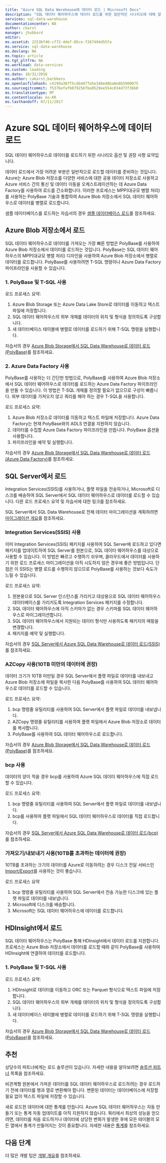```yaml
---
title: "Azure SQL Data Warehouse에 데이터 로드 | Microsoft Docs"
description: "SQL 데이터 웨어하우스에 데이터 로드를 위한 일반적인 시나리오에 대해 알아봅니다. 여기에는 PolyBase, Azure Blob 저장소, 플랫 파일 및 디스크 배송 사용이 포함됩니다. 타사 도구를 사용할 수도 있습니다."
services: sql-data-warehouse
documentationcenter: NA
author: ckarst
manager: jhubbard
editor: 
ms.assetid: 2253bf46-cf72-4de7-85ce-f267494d55fa
ms.service: sql-data-warehouse
ms.devlang: NA
ms.topic: article
ms.tgt_pltfrm: NA
ms.workload: data-services
ms.custom: loading
ms.date: 10/31/2016
ms.author: cakarst;barbkess
ms.openlocfilehash: c4199a387f5cdbd477a5e348e48ba8e8b5900075
ms.sourcegitcommit: f537befafb079256fba0529ee554c034d73f36b0
ms.translationtype: MT
ms.contentlocale: ko-KR
ms.lasthandoff: 07/11/2017
---
```

# <a name="load-data-into-azure-sql-data-warehouse"></a>Azure SQL 데이터 웨어하우스에 데이터 로드
SQL 데이터 웨어하우스로 데이터를 로드하기 위한 시나리오 옵션 및 권장 사항 요약입니다.

데이터 로드에서 가장 어려운 부분은 일반적으로 로드할 데이터를 준비하는 것입니다. Azure는 Azure Blob 저장소를 다양한 서비스에 대한 공용 데이터 저장소로 사용하고 Azure 서비스 간의 통신 및 데이터 이동을 오케스트레이션하는 데 Azure Data Factory를 사용하여 로드를 간소화합니다. 이러한 프로세스는 MPP(대규모 병렬 처리)를 사용하는 PolyBase 기술과 통합하여 Azure Blob 저장소에서 SQL 데이터 웨어하우스로 데이터를 병렬로 로드합니다. 

샘플 데이터베이스를 로드하는 자습서의 경우 [샘플 데이터베이스 로드][Load sample databases]를 참조하세요.

## <a name="load-from-azure-blob-storage"></a>Azure Blob 저장소에서 로드
SQL 데이터 웨어하우스로 데이터를 가져오는 가장 빠른 방법은 PolyBase를 사용하여 Azure Blob 저장소에서 데이터를 로드하는 것입니다. PolyBase는 SQL 데이터 웨어하우스의 MPP(대규모 병렬 처리) 디자인을 사용하여 Azure Blob 저장소에서 병렬로 데이터를 로드합니다. PolyBase를 사용하려면 T-SQL 명령이나 Azure Data Factory 파이프라인을 사용할 수 있습니다.

### <a name="1-use-polybase-and-t-sql"></a>1. PolyBase 및 T-SQL 사용
로드 프로세스 요약:

1. Azure Blob Storage 또는 Azure Data Lake Store로 데이터를 이동하고 텍스트 파일에 저장합니다.
2. SQL 데이터 웨어하우스의 외부 개체를 데이터의 위치 및 형식을 정의하도록 구성합니다.
3. 새 데이터베이스 테이블에 병렬로 데이터를 로드하기 위해 T-SQL 명령을 실행합니다.

<!-- 5. Schedule and run a loading job. --> 

자습서의 경우 [Azure Blob Storage에서 SQL Data Warehouse로 데이터 로드(PolyBase)][Load data from Azure blob storage to SQL Data Warehouse (PolyBase)]를 참조하세요.

### <a name="2-use-azure-data-factory"></a>2. Azure Data Factory 사용
PolyBase를 사용하는 더 간단한 방법으로, PolyBase를 사용하여 Azure Blob 저장소에서 SQL 데이터 웨어하우스로 데이터를 로드하는 Azure Data Factory 파이프라인을 만들 수 있습니다. 이 방법은 T-SQL 개체를 정의할 필요가 없으므로 구성이 빠릅니다. 외부 데이터를 가져오지 않고 쿼리를 해야 하는 경우 T-SQL을 사용합니다. 

로드 프로세스 요약:

1. Azure Blob 저장소로 데이터를 이동하고 텍스트 파일에 저장합니다. Azure Data Factory는 현재 PolyBase와의 ADLS 연결을 지원하지 않습니다.
2. 데이터를 수집할 Azure Data Factory 파이프라인을 만듭니다. PolyBase 옵션을 사용합니다.
4. 파이프라인을 예약 및 실행합니다.

자습서의 경우 [Azure Blob Storage에서 SQL Data Warehouse로 데이터 로드(Azure Data Factory)][Load data from Azure blob storage to SQL Data Warehouse (Azure Data Factory)]를 참조하세요.

## <a name="load-from-sql-server"></a>SQL Server에서 로드
Integration Services(SSIS)를 사용하거나, 플랫 파일을 전송하거나, Microsoft로 디스크를 배송하여 SQL Server에서 SQL 데이터 웨어하우스로 데이터를 로드할 수 있습니다. 다른 로드 프로세스 요약 및 자습서에 대한 링크를 참조하세요.

SQL Server에서 SQL Data Warehouse로 전체 데이터 마이그레이션을 계획하려면 [마이그레이션 개요][Migration overview]를 참조하세요. 

### <a name="use-integration-services-ssis"></a>Integration Services(SSIS) 사용
이미 Integration Services(SSIS) 패키지를 사용하여 SQL Server에 로드하고 있다면 패키지를 업데이트하여 SQL Server를 원본으로, SQL 데이터 웨어하우스를 대상으로 사용할 수 있습니다. 이 방법은 빠르고 수행하기 쉬우며, 클라우드에서 데이터를 사용하기 위한 로드 프로세스 마이그레이션을 아직 시도하지 않은 경우에 좋은 방법입니다. 단점은 이 SSIS는 병렬 로드를 수행하지 않으므로 PolyBase를 사용하는 것보다 속도가 느릴 수 있습니다.

로드 프로세스 요약:

1. 원본용으로 SQL Server 인스턴스를 가리키고 대상용으로 SQL 데이터 웨어하우스 데이터베이스를 가리키도록 Integration Services 패키지를 수정합니다.
2. SQL 데이터 웨어하우스에 아직 스키마가 없는 경우 스키마를 SQL 데이터 웨어하우스로 마이그레이션합니다.
3. SQL 데이터 웨어하우스에서 지원되는 데이터 형식만 사용하도록 패키지의 매핑을 변경합니다.
4. 패키지를 예약 및 실행합니다.

자습서의 경우 [SQL Server에서 Azure SQL Data Warehouse로 데이터 로드(SSIS)][Load data from SQL Server to Azure SQL Data Warehouse (SSIS)]를 참조하세요.

### <a name="use-azcopy-recommended-for--10-tb-data"></a>AZCopy 사용(10TB 미만의 데이터에 권장)
데이터 크기가 10TB 미만일 경우 SQL Server에서 플랫 파일로 데이터를 내보내고 Azure Blob 저장소에 파일을 복사한 다음 PolyBase를 사용하여 SQL 데이터 웨어하우스로 데이터를 로드할 수 있습니다.

로드 프로세스 요약:

1. bcp 명령줄 유틸리티를 사용하여 SQL Server에서 플랫 파일로 데이터를 내보냅니다.
2. AZCopy 명령줄 유틸리티를 사용하여 플랫 파일에서 Azure Blob 저장소로 데이터를 복사합니다.
3. PolyBase를 사용하여 SQL 데이터 웨어하우스로 로드합니다.

자습서의 경우 [Azure Blob Storage에서 SQL Data Warehouse로 데이터 로드(PolyBase)][Load data from Azure blob storage to SQL Data Warehouse (PolyBase)]를 참조하세요.

### <a name="use-bcp"></a>bcp 사용
데이터의 양이 적을 경우 bcp를 사용하여 Azure SQL 데이터 웨어하우스에 직접 로드할 수 있습니다.

로드 프로세스 요약:

1. bcp 명령줄 유틸리티를 사용하여 SQL Server에서 플랫 파일로 데이터를 내보냅니다.
2. bcp를 사용하여 플랫 파일에서 SQL 데이터 웨어하우스로 데이터를 직접 로드합니다.

자습서의 경우 [SQL Server에서 Azure SQL Data Warehouse로 데이터 로드(bcp)][Load data from SQL Server to Azure SQL Data Warehouse (bcp)]를 참조하세요.

### <a name="use-importexport-recommended-for--10-tb-data"></a>가져오기/내보내기 사용(10TB를 초과하는 데이터에 권장)
10TB를 초과하는 크기의 데이터를 Azure로 이동하려는 경우 디스크 전달 서비스인 [Import/Export][Import/Export]를 사용하는 것이 좋습니다. 

로드 프로세스 요약

1. bcp 명령줄 유틸리티를 사용하여 SQL Server에서 전송 가능한 디스크에 있는 플랫 파일로 데이터를 내보냅니다.
2. Microsoft에 디스크를 배송합니다.
3. Microsoft는 SQL 데이터 웨어하우스에 데이터를 로드합니다.

## <a name="load-from-hdinsight"></a>HDInsight에서 로드
SQL 데이터 웨어하우스는 PolyBase 통해 HDInsight에서 데이터 로드를 지원합니다. 프로세스는 Azure Blob 저장소에서 데이터를 로드할 때와 같이 PolyBase를 사용하여 HDInsight에 연결하여 데이터를 로드합니다. 

### <a name="1-use-polybase-and-t-sql"></a>1. PolyBase 및 T-SQL 사용
로드 프로세스 요약:

1. HDInsight로 데이터를 이동하고 ORC 또는 Parquet 형식으로 텍스트 파일에 저장합니다.
2. SQL 데이터 웨어하우스의 외부 개체를 데이터의 위치 및 형식을 정의하도록 구성합니다.
3. 새 데이터베이스 테이블에 병렬로 데이터를 로드하기 위해 T-SQL 명령을 실행합니다.

자습서의 경우 [Azure Blob Storage에서 SQL Data Warehouse로 데이터 로드(PolyBase)][Load data from Azure blob storage to SQL Data Warehouse (PolyBase)]를 참조하세요.

## <a name="recommendations"></a>추천
상당수의 파트너에게는 로드 솔루션이 있습니다. 자세한 내용을 알아보려면 [솔루션 파트너][solution partners] 목록을 참조하세요. 

비관계형 원본에서 가져온 데이터를 SQL 데이터 웨어하우스로 로드하려는 경우 로드하기 전에 데이터를 행과 열로 변환해야 합니다. 변환된 데이터는 데이터베이스에 저장할 필요 없이 텍스트 파일에 저장할 수 있습니다.

새로 로드한 데이터에 대한 통계를 만듭니다. Azure SQL 데이터 웨어하우스는 자동 만들기 또는 통계 자동 업데이트를 아직 지원하지 않습니다.  쿼리에서 최상의 성능을 얻으려면, 데이터를 처음 로드하거나 데이터에 상당한 변화가 발생한 후에 모든 테이블의 모든 열에서 통계가 만들어지는 것이 중요합니다.  자세한 내용은 [통계][Statistics]를 참조하세요.

## <a name="next-steps"></a>다음 단계
더 많은 개발 팁은 [개발 개요][development overview]를 참조하세요.

<!--Image references-->

<!--Article references-->
[Load data from Azure blob storage to SQL Data Warehouse (PolyBase)]: ./sql-data-warehouse-load-from-azure-blob-storage-with-polybase.md
[Load data from Azure blob storage to SQL Data Warehouse (Azure Data Factory)]: ./sql-data-warehouse-load-from-azure-blob-storage-with-data-factory.md
[Load data from SQL Server to Azure SQL Data Warehouse (SSIS)]: ./sql-data-warehouse-load-from-sql-server-with-integration-services.md
[Load data from SQL Server to Azure SQL Data Warehouse (bcp)]: ./sql-data-warehouse-load-from-sql-server-with-bcp.md
[Load data from SQL Server to Azure SQL Data Warehouse (AZCopy)]: ./sql-data-warehouse-load-from-sql-server-with-azcopy.md

[Load sample databases]: ./sql-data-warehouse-load-sample-databases.md
[Migration overview]: ./sql-data-warehouse-overview-migrate.md
[solution partners]: ./sql-data-warehouse-partner-business-intelligence.md
[development overview]: ./sql-data-warehouse-overview-develop.md
[Statistics]: ./sql-data-warehouse-tables-statistics.md

<!--MSDN references-->

<!--Other Web references-->
[Import/Export]: https://azure.microsoft.com/documentation/articles/storage-import-export-service/
